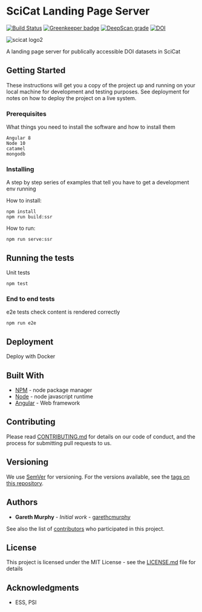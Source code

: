 # SciCat Landing Page Server


[![Build Status](https://travis-ci.org/SciCatProject/LandingPageServer.svg?branch=develop)](https://travis-ci.org/SciCatProject/LandingPageServer) [![Greenkeeper badge](https://badges.greenkeeper.io/SciCatProject/LandingPageServer.svg)](https://greenkeeper.io/)
[![DeepScan grade](https://deepscan.io/api/projects/3011/branches/23762/badge/grade.svg)](https://deepscan.io/dashboard#view=project&pid=3011&bid=23762)
[![DOI](https://zenodo.org/badge/141108894.svg)](https://zenodo.org/badge/latestdoi/141108894)

![scicat logo2](https://github.com/garethcmurphy/landing_page_server/blob/develop/src/assets/esslogo.png)


A landing page server for publically accessible DOI datasets in SciCat

## Getting Started

These instructions will get you a copy of the project up and running on your local machine for development and testing purposes. See deployment for notes on how to deploy the project on a live system.

### Prerequisites

What things you need to install the software and how to install them

```
Angular 8
Node 10
catamel
mongodb
```

### Installing

A step by step series of examples that tell you have to get a development env running

How to install:

```
npm install
npm run build:ssr
```

How to run:

```
npm run serve:ssr
```


## Running the tests

Unit tests 

```
npm test
```


### End to end tests

e2e tests check content is rendered correctly
```
npm run e2e
```



## Deployment

Deploy with Docker

## Built With

* [NPM](http://npmjs.com) - node package manager
* [Node](https://nodejs.org/) - node javascript runtime
* [Angular](https://angular.io) - Web framework

## Contributing

Please read [CONTRIBUTING.md](https://gist.github.com/PurpleBooth/b24679402957c63ec426) for details on our code of conduct, and the process for submitting pull requests to us.

## Versioning

We use [SemVer](http://semver.org/) for versioning. For the versions available, see the [tags on this repository](https://github.com/garethcmurphy/landing_page_server/tags). 

## Authors

* **Gareth Murphy** - *Initial work* - [garethcmurphy](https://github.com/garethcmurphy)

See also the list of [contributors](https://github.com/scicatproject/landingpageserver/contributors) who participated in this project.

## License

This project is licensed under the MIT License - see the [LICENSE.md](LICENSE.md) file for details

## Acknowledgments

* ESS, PSI


